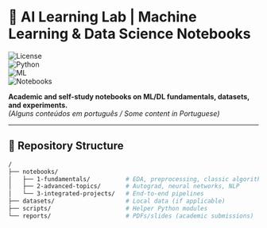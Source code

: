 # 🧠 AI Learning Lab | Machine Learning & Data Science Notebooks  

![License](https://img.shields.io/badge/License-MIT-blue.svg)  
![Python](https://img.shields.io/badge/Python-3.8%2B-3776AB?logo=python&logoColor=white)  
![ML](https://img.shields.io/badge/Machine%20Learning-Scikit%20Learn%20%7C%20TensorFlow%20%7C%20PyTorch-FF6F00?logo=scikit-learn)  
![Notebooks](https://img.shields.io/badge/Notebooks-Jupyter%20%7C%20Colab-F37626?logo=jupyter)  

**Academic and self-study notebooks on ML/DL fundamentals, datasets, and experiments.**  
*(Alguns conteúdos em português / Some content in Portuguese)*  

---

## 📂 Repository Structure  
```bash
/
├── notebooks/  
│   ├── 1-fundamentals/          # EDA, preprocessing, classic algorithms  
│   ├── 2-advanced-topics/       # Autograd, neural networks, NLP  
│   └── 3-integrated-projects/   # End-to-end pipelines  
├── datasets/                    # Local data (if applicable)  
├── scripts/                     # Helper Python modules  
└── reports/                     # PDFs/slides (academic submissions)  